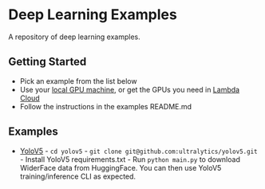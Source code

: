 # Deep Learning Examples

A repository of deep learning examples.

## Getting Started

- Pick an example from the list below
- Use your [local GPU machine](https://lambdalabs.com/gpu-workstations/vector), or get the GPUs you need in [Lambda Cloud](https://lambdalabs.com/service/gpu-cloud)
- Follow the instructions in the examples README.md

## Examples

- [YoloV5](yolov5/)
        - `cd yolov5`
        - `git clone git@github.com:ultralytics/yolov5.git`
        - Install YoloV5 requirements.txt
        - Run `python main.py` to download WiderFace data from HuggingFace. You can then use YoloV5 training/inference CLI as expected.
